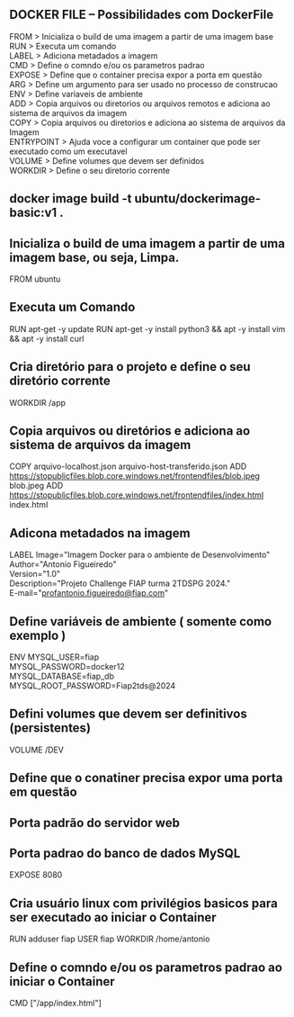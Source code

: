 ## DOCKER FILE – Possibilidades com DockerFile​

FROM > Inicializa o build de uma imagem a partir de uma imagem base <br/>
RUN > Executa um comando <br/>
LABEL > Adiciona metadados a imagem <br/>
CMD > Define o comndo e/ou os parametros padrao <br/>
EXPOSE > Define que o container precisa expor a porta em questão <br/>
ARG > Define um argumento para ser usado no processo de construcao <br/>
ENV > Define variaveis de ambiente <br/>
ADD > Copia arquivos ou diretorios ou arquivos remotos e adiciona ao sistema de arquivos da imagem <br/>
COPY > Copia arquivos ou diretorios e adiciona ao sistema de arquivos da Imagem <br/>
ENTRYPOINT > Ajuda voce a configurar um container que pode ser executado como um executavel <br/>
VOLUME > Define volumes que devem ser definidos <br/>
WORKDIR > Define o seu diretorio corrente <br/>

##  docker image build -t ubuntu/dockerimage-basic:v1 .

## Inicializa o build de uma imagem a partir de uma imagem base, ou seja, Limpa.
FROM ubuntu

## Executa um Comando 
RUN apt-get -y update
RUN apt-get -y install python3 && apt -y install vim && apt -y install curl

## Cria diretório  para o projeto e define o seu diretório corrente
WORKDIR /app

## Copia arquivos ou diretórios e adiciona ao sistema de arquivos da imagem
COPY arquivo-localhost.json arquivo-host-transferido.json
ADD https://stopublicfiles.blob.core.windows.net/frontendfiles/blob.jpeg blob.jpeg 
ADD https://stopublicfiles.blob.core.windows.net/frontendfiles/index.html index.html

## Adicona metadados na imagem
LABEL Image="Imagem  Docker para o ambiente de Desenvolvimento" \
      Author="Antonio Figueiredo" \
      Version="1.0" \
      Description="Projeto Challenge FIAP turma 2TDSPG 2024." \
      E-mail="profantonio.figueiredo@fiap.com"

## Define variáveis de ambiente ( somente como exemplo )
ENV MYSQL_USER=fiap \
    MYSQL_PASSWORD=docker12 \
    MYSQL_DATABASE=fiap_db \
    MYSQL_ROOT_PASSWORD=Fiap2tds@2024

## Defini volumes que devem ser definitivos (persistentes)   
VOLUME /DEV

## Define que o conatiner precisa expor uma porta em questão
## Porta padrão do servidor web 
## Porta padrao  do banco de dados MySQL
EXPOSE 8080

## Cria usuário linux com privilégios basicos para ser executado ao iniciar o Container
RUN adduser fiap
USER fiap
WORKDIR /home/antonio

## Define o comndo e/ou os parametros padrao ao iniciar o Container
CMD ["/app/index.html"]
